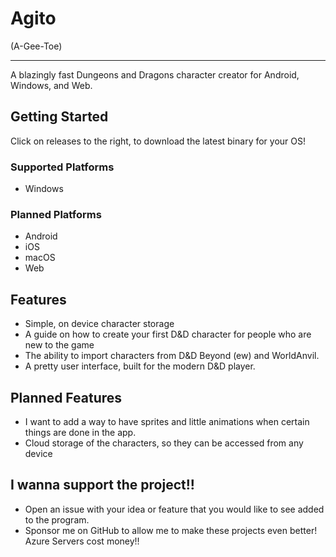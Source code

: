 # Agito
(A-Gee-Toe)

---
A blazingly fast Dungeons and Dragons character creator for Android, Windows, and Web.

## Getting Started

Click on releases to the right, to download the latest binary for your OS!

### Supported Platforms
- Windows

### Planned Platforms

- Android
- iOS
- macOS
- Web

## Features
- Simple, on device character storage
- A guide on how to create your first D&D character for people who are new to the game
- The ability to import characters from D&D Beyond (ew) and WorldAnvil.
- A pretty user interface, built for the modern D&D player.

## Planned Features
- I want to add a way to have sprites and little animations when certain things are done in the app. 
- Cloud storage of the characters, so they can be accessed from any device

## I wanna support the project!!
- Open an issue with your idea or feature that you would like to see added to the program.
- Sponsor me on GitHub to allow me to make these projects even better! Azure Servers cost money!!
